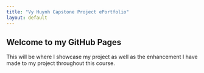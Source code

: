 ```yaml
---
title: "Vy Huynh Capstone Project ePortfolio"
layout: default
---
```


## Welcome to my GitHub Pages

This will be where I showcase my project as well as the enhancement I have made to my project throughout this course.
